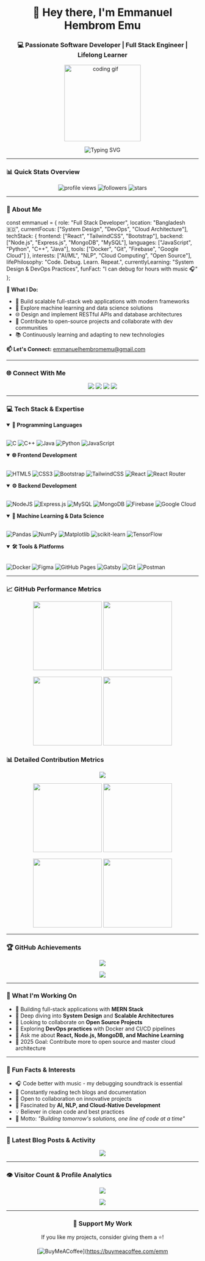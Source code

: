 <!-- Profile Header -->
<h1 align="center">👋 Hey there, I'm Emmanuel Hembrom Emu</h1>
<h3 align="center">💻 Passionate Software Developer | Full Stack Engineer | Lifelong Learner</h3>

<p align="center">
  <img src="https://media.giphy.com/media/VTtANKl0beDFQRLDTh/giphy.gif" width="200" alt="coding gif"/>
</p>

<p align="center">
  <img src="https://readme-typing-svg.herokuapp.com?font=Fira+Code&pause=1000&color=F75C7E&center=true&vCenter=true&width=435&lines=Full+Stack+Developer;MERN+Stack+Enthusiast;Machine+Learning+Explorer;Always+Learning+New+Things" alt="Typing SVG" />
</p>

---

### 📊 Quick Stats Overview
<p align="center">
  <img src="https://komarev.com/ghpvc/?username=EmmanuelEmu&label=Profile%20views&color=0e75b6&style=flat" alt="profile views" />
  <img src="https://img.shields.io/github/followers/EmmanuelEmu?label=Followers&style=social" alt="followers" />
  <img src="https://img.shields.io/github/stars/EmmanuelEmu?label=Stars&style=social" alt="stars" />
</p>

---

### 💫 About Me


const emmanuel = {
    role: "Full Stack Developer",
    location: "Bangladesh 🇧🇩",
    currentFocus: ["System Design", "DevOps", "Cloud Architecture"],
    techStack: {
        frontend: ["React", "TailwindCSS", "Bootstrap"],
        backend: ["Node.js", "Express.js", "MongoDB", "MySQL"],
        languages: ["JavaScript", "Python", "C++", "Java"],
        tools: ["Docker", "Git", "Firebase", "Google Cloud"]
    },
    interests: ["AI/ML", "NLP", "Cloud Computing", "Open Source"],
    lifePhilosophy: "Code. Debug. Learn. Repeat.",
    currentlyLearning: "System Design & DevOps Practices",
    funFact: "I can debug for hours with music 🎧"
};

**🎯 What I Do:**
- 🚀 Build scalable full-stack web applications with modern frameworks
- 🧠 Explore machine learning and data science solutions
- 🌐 Design and implement RESTful APIs and database architectures
- 🤝 Contribute to open-source projects and collaborate with dev communities
- 📚 Continuously learning and adapting to new technologies

**📫 Let's Connect:** emmanuelhembromemu@gmail.com

---

### 🌐 Connect With Me
<p align="center">
  <a href="https://facebook.com/Emmanuel Hembrom Emu"><img src="https://img.shields.io/badge/Facebook-%231877F2.svg?logo=Facebook&logoColor=white" /></a>
  <a href="https://instagram.com/cordenkrypton"><img src="https://img.shields.io/badge/Instagram-%23E4405F.svg?logo=Instagram&logoColor=white" /></a>
  <a href="https://linkedin.com/in/Emu Hembrom"><img src="https://img.shields.io/badge/LinkedIn-%230077B5.svg?logo=linkedin&logoColor=white" /></a>
  <a href="https://github.com/EmmanuelEmu"><img src="https://img.shields.io/badge/GitHub-%2312100E.svg?logo=github&logoColor=white" /></a>
</p>

---

### 💻 Tech Stack & Expertise

<details open>
<summary><b>🧠 Programming Languages</b></summary>
<br>
<p>
  
![C](https://img.shields.io/badge/c-%2300599C.svg?style=for-the-badge&logo=c&logoColor=white)
![C++](https://img.shields.io/badge/c++-%2300599C.svg?style=for-the-badge&logo=c%2B%2B&logoColor=white)
![Java](https://img.shields.io/badge/java-%23ED8B00.svg?style=for-the-badge&logo=openjdk&logoColor=white)
![Python](https://img.shields.io/badge/python-%233776AB.svg?style=for-the-badge&logo=python&logoColor=ffdd54)
![JavaScript](https://img.shields.io/badge/javascript-%23323330.svg?style=for-the-badge&logo=javascript&logoColor=%23F7DF1E)

</p>
</details>

<details open>
<summary><b>🌐 Frontend Development</b></summary>
<br>
<p>

![HTML5](https://img.shields.io/badge/html5-%23E34F26.svg?style=for-the-badge&logo=html5&logoColor=white)
![CSS3](https://img.shields.io/badge/css3-%231572B6.svg?style=for-the-badge&logo=css3&logoColor=white)
![Bootstrap](https://img.shields.io/badge/bootstrap-%238511FA.svg?style=for-the-badge&logo=bootstrap&logoColor=white)
![TailwindCSS](https://img.shields.io/badge/tailwindcss-%2338B2AC.svg?style=for-the-badge&logo=tailwind-css&logoColor=white)
![React](https://img.shields.io/badge/react-%2320232a.svg?style=for-the-badge&logo=react&logoColor=%2361DAFB)
![React Router](https://img.shields.io/badge/React_Router-CA4245?style=for-the-badge&logo=react-router&logoColor=white)

</p>
</details>

<details open>
<summary><b>⚙️ Backend Development</b></summary>
<br>
<p>

![NodeJS](https://img.shields.io/badge/node.js-6DA55F?style=for-the-badge&logo=node.js&logoColor=white)
![Express.js](https://img.shields.io/badge/express.js-%23404d59.svg?style=for-the-badge&logo=express&logoColor=%2361DAFB)
![MySQL](https://img.shields.io/badge/mysql-%2300000f.svg?style=for-the-badge&logo=mysql&logoColor=white)
![MongoDB](https://img.shields.io/badge/MongoDB-%234ea94b.svg?style=for-the-badge&logo=mongodb&logoColor=white)
![Firebase](https://img.shields.io/badge/firebase-%23039BE5.svg?style=for-the-badge&logo=firebase)
![Google Cloud](https://img.shields.io/badge/GoogleCloud-%234285F4.svg?style=for-the-badge&logo=google-cloud&logoColor=white)

</p>
</details>

<details open>
<summary><b>🤖 Machine Learning & Data Science</b></summary>
<br>
<p>

![Pandas](https://img.shields.io/badge/pandas-%23150458.svg?style=for-the-badge&logo=pandas&logoColor=white)
![NumPy](https://img.shields.io/badge/numpy-%23013243.svg?style=for-the-badge&logo=numpy&logoColor=white)
![Matplotlib](https://img.shields.io/badge/Matplotlib-%23ffffff.svg?style=for-the-badge&logo=Matplotlib&logoColor=black)
![scikit-learn](https://img.shields.io/badge/scikit--learn-%23F7931E.svg?style=for-the-badge&logo=scikit-learn&logoColor=white)
![TensorFlow](https://img.shields.io/badge/TensorFlow-%23FF6F00.svg?style=for-the-badge&logo=TensorFlow&logoColor=white)

</p>
</details>

<details open>
<summary><b>🛠️ Tools & Platforms</b></summary>
<br>
<p>

![Docker](https://img.shields.io/badge/docker-%230db7ed.svg?style=for-the-badge&logo=docker&logoColor=white)
![Figma](https://img.shields.io/badge/figma-%23F24E1E.svg?style=for-the-badge&logo=figma&logoColor=white)
![GitHub Pages](https://img.shields.io/badge/github%20pages-121013?style=for-the-badge&logo=github&logoColor=white)
![Gatsby](https://img.shields.io/badge/Gatsby-%23663399.svg?style=for-the-badge&logo=gatsby&logoColor=white)
![Git](https://img.shields.io/badge/git-%23F05033.svg?style=for-the-badge&logo=git&logoColor=white)
![Postman](https://img.shields.io/badge/Postman-FF6C37?style=for-the-badge&logo=postman&logoColor=white)

</p>
</details>

---

### 📈 GitHub Performance Metrics

<p align="center">
  <img src="https://github-readme-stats.vercel.app/api?username=EmmanuelEmu&theme=radical&show_icons=true&count_private=true&include_all_commits=true" height="180"/>
  <img src="https://github-readme-streak-stats.herokuapp.com?user=EmmanuelEmu&theme=radical&hide_border=false" height="180"/>
</p>

<p align="center">
  <img src="https://github-readme-stats.vercel.app/api/top-langs/?username=EmmanuelEmu&theme=radical&layout=compact&langs_count=8" height="180"/>
  <img src="https://github-readme-activity-graph.vercel.app/graph?username=EmmanuelEmu&theme=redical&bg_color=0d1117&color=f75c7e&line=f75c7e&point=ffffff&area=true&hide_border=false" height="180"/>
</p>

### 📊 Detailed Contribution Metrics

<p align="center">
  <img src="https://github-profile-summary-cards.vercel.app/api/cards/profile-details?username=EmmanuelEmu&theme=radical" />
</p>

<p align="center">
  <img src="https://github-profile-summary-cards.vercel.app/api/cards/repos-per-language?username=EmmanuelEmu&theme=radical" height="180"/>
  <img src="https://github-profile-summary-cards.vercel.app/api/cards/most-commit-language?username=EmmanuelEmu&theme=radical" height="180"/>
</p>

<p align="center">
  <img src="https://github-profile-summary-cards.vercel.app/api/cards/stats?username=EmmanuelEmu&theme=radical" height="180"/>
  <img src="https://github-profile-summary-cards.vercel.app/api/cards/productive-time?username=EmmanuelEmu&theme=radical" height="180"/>
</p>

---

### 🏆 GitHub Achievements

<p align="center">
  <img src="https://github-profile-trophy.vercel.app/?username=EmmanuelEmu&theme=radical&no-frame=false&no-bg=false&margin-w=8&row=2&column=4"/>
</p>

<p align="center">
  <img src="https://github-readme-stats.vercel.app/api/wakatime?username=EmmanuelEmu&theme=radical&layout=compact" />
</p>

---

### 💼 What I'm Working On

- 🔭 Building full-stack applications with **MERN Stack**
- 🌱 Deep diving into **System Design** and **Scalable Architectures**
- 👯 Looking to collaborate on **Open Source Projects**
- 🤝 Exploring **DevOps practices** with Docker and CI/CD pipelines
- 💬 Ask me about **React, Node.js, MongoDB, and Machine Learning**
- 🎯 2025 Goal: Contribute more to open source and master cloud architecture

---

### 🧩 Fun Facts & Interests

- 🎧 Code better with music - my debugging soundtrack is essential
- 📖 Constantly reading tech blogs and documentation
- 🎯 Open to collaboration on innovative projects
- 🧠 Fascinated by **AI, NLP, and Cloud-Native Development**
- 💡 Believer in clean code and best practices
- 🌟 Motto: *"Building tomorrow's solutions, one line of code at a time"*

---

### 📝 Latest Blog Posts & Activity

<!-- BLOG-POST-LIST:START -->
<!-- BLOG-POST-LIST:END -->

<p align="center">
  <img src="https://github-readme-quotes.herokuapp.com/quote?theme=radical&animation=default&layout=default&font=default" />
</p>

---

### 👁️ Visitor Count & Profile Analytics

<p align="center">
  <img src="https://visitcount.itsvg.in/api?id=EmmanuelEmu&label=Profile%20Views&color=0&icon=5&pretty=true" />
</p>

<p align="center">
  <img src="https://github-readme-stats.vercel.app/api/pin/?username=EmmanuelEmu&repo=your-best-repo&theme=radical" />
</p>

---

<div align="center">
  
### 💖 Support My Work

If you like my projects, consider giving them a ⭐️!

[![BuyMeACoffee](https://img.shields.io/badge/Buy%20Me%20a%20Coffee-ffdd00?style=for-the-badge&logo=buy-me-a-coffee&logoColor=black)](https://buymeacoffee.com/emm

